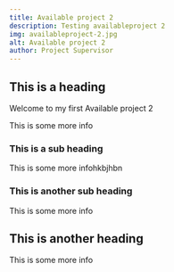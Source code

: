 ```yaml
---
title: Available project 2
description: Testing availableproject 2
img: availableproject-2.jpg
alt: Available project 2 
author: Project Supervisor
---
```


## This is a heading
Welcome to my first Available project 2 

This is some more info

### This is a sub heading

This is some more infohkbjhbn

### This is another sub heading

This is some more info

## This is another heading

This is some more info

